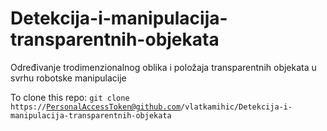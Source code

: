 # Detekcija-i-manipulacija-transparentnih-objekata
Određivanje trodimenzionalnog oblika i položaja transparentnih objekata u svrhu robotske manipulacije

To clone this repo:
<code>git clone https://PersonalAccessToken@github.com/vlatkamihic/Detekcija-i-manipulacija-transparentnih-objekata</code>
